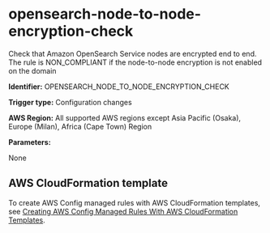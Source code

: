 # opensearch\-node\-to\-node\-encryption\-check<a name="opensearch-node-to-node-encryption-check"></a>

Check that Amazon OpenSearch Service nodes are encrypted end to end\. The rule is NON\_COMPLIANT if the node\-to\-node encryption is not enabled on the domain 

**Identifier:** OPENSEARCH\_NODE\_TO\_NODE\_ENCRYPTION\_CHECK

**Trigger type:** Configuration changes

**AWS Region:** All supported AWS regions except Asia Pacific \(Osaka\), Europe \(Milan\), Africa \(Cape Town\) Region

**Parameters:**

None  

## AWS CloudFormation template<a name="w76aac11c31c17b7d363c15"></a>

To create AWS Config managed rules with AWS CloudFormation templates, see [Creating AWS Config Managed Rules With AWS CloudFormation Templates](aws-config-managed-rules-cloudformation-templates.md)\.